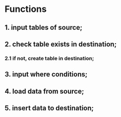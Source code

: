 # Functions

## 1. input tables of source;
## 2. check table exists in destination;
### 2.1 if not, create table in destination;
## 3. input where conditions;
## 4. load data from source;
## 5. insert data to destination;
